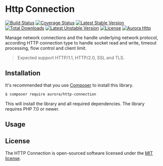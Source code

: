 Http Connection
===============
[![Build Status](https://travis-ci.org/aurorahttp/http-connection.svg)](https://travis-ci.org/aurorahttp/http-connection)
[![Coverage Status](https://coveralls.io/repos/github/aurorahttp/http-connection/badge.svg?branch=master)](https://coveralls.io/github/aurorahttp/http-connection?branch=master)
[![Latest Stable Version](https://poser.pugx.org/aurora/http-connection/v/stable.svg)](https://packagist.org/packages/aurora/http-connection)
[![Total Downloads](https://poser.pugx.org/aurora/http-connection/downloads.svg)](https://packagist.org/packages/aurora/http-connection) 
[![Latest Unstable Version](https://poser.pugx.org/aurora/http-connection/v/unstable.svg)](https://packagist.org/packages/aurora/http-connection)
[![License](https://poser.pugx.org/aurora/http-connection/license.svg)](https://packagist.org/packages/aurora/http-connection)
[![Aurora Http](https://img.shields.io/badge/Powered_by-Aurora_Http-green.svg?style=flat)](https://aurorahttp.com/)

Manage network connections and the handle underlying network protocol, according 
HTTP connection type to handle socket read and write, timeout processing, 
flow control and client limit.

> Expected support HTTP/1.1, HTTP/2.0, SSL and TLS.

Installation
------------
It's recommended that you use [Composer](https://getcomposer.org/) to install this library.

```bash
$ composer require aurora/http-connection
```

This will install the library and all required dependencies. The library requires PHP 7.0 or newer.

Usage
-----

License
-------
The HTTP Connection is open-sourced software licensed under the [MIT license](http://opensource.org/licenses/MIT).